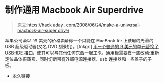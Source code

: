 # 制作通用 Macbook Air Superdrive

> 原文:[https://hack aday . com/2008/06/24/make-a-universal-macbook-air-super drive/](https://hackaday.com/2008/06/24/make-a-universal-macbook-air-superdrive/)

苹果公司会以 99 美元的价格卖给你一个只能在 MacBook Air 上使用的光滑的 USB 超级驱动器(又名 DVD 刻录机)。[tnkgrl] [用一个普通的 9 美元的单元替换了 USB-IDE 接口](http://tnkgrl.wordpress.com/2008/06/24/macbook-air-superdrive-for-all/)，使其可以与其他任何东西一起工作。通用板需要做一些改动:重新定位晶体振荡器，同时切断带有外部电源连接器、usb 连接器和一些盖子的子板。

*   [永久链接](http://tnkgrl.wordpress.com/2008/06/24/macbook-air-superdrive-for-all/)